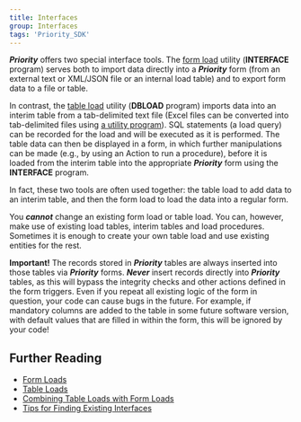 ```yaml
---
title: Interfaces
group: Interfaces
tags: 'Priority_SDK'
---
```


***Priority*** offers two special interface tools. The [form
load](Form-Loads ) utility (**INTERFACE** program) serves both
to import data directly into a ***Priority*** form (from an external text or XML/JSON file or an internal load table) and to export form data to a file or table. 

In contrast, the [table load](Table-Loads ) utility (**DBLOAD** program) imports data into an interim table from a tab-delimited text file (Excel files can be converted into tab-delimited files using [a utility program](Table-Loads#Converting-an-Excel-File-to-a-Tab-delimited-Text-File-for-DBLOAD )). SQL statements (a load query) can be recorded for the load and will be executed as it is performed. The table data can then be displayed in a form, in which further manipulations can be made (e.g., by using an Action to run a procedure), before it is loaded from the interim table
into the appropriate ***Priority*** form using the **INTERFACE** program.

In fact, these two tools are often used together: the table load to add data to an interim table, and then the form load to load the data into a regular form.

You ***cannot*** change an existing form load or table load. You can,
however, make use of existing load tables, interim tables and load
procedures. Sometimes it is enough to create your own table load and use
existing entities for the rest.

**Important!** The records stored in ***Priority*** tables are always inserted into those tables via ***Priority*** forms. ***Never*** insert records directly into ***Priority*** tables, as this will bypass the integrity checks and other actions defined in the form triggers. Even if you repeat all existing logic of the form in question, your code can cause bugs in the future. For example, if mandatory columns are added to the table in some future software version, with default values that are
filled in within the form, this will be ignored by your code!

## Further Reading 

-   [Form Loads](Form-Loads )
-   [Table Loads](Table-Loads )
-   [Combining Table Loads with Form Loads](Table-and-Form-Loads)
-   [Tips for Finding Existing Interfaces](Existing-Interfaces )
